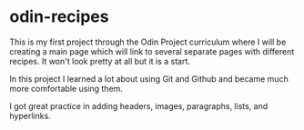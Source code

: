 # odin-recipes
This is my first project through the Odin Project curriculum where I will be creating a main page which will link to several separate pages with different recipes. It won't look pretty at all but it is a start. 

In this project I learned a lot about using Git and Github and became much more comfortable using them.

I got great practice in adding headers, images, paragraphs, lists, and hyperlinks.